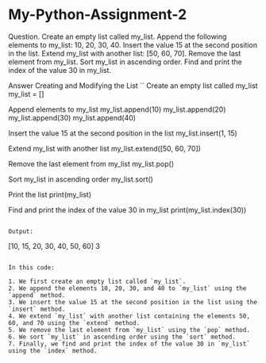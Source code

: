 # My-Python-Assignment-2
Question.
Create an empty list called my_list.
Append the following elements to my_list: 10, 20, 30, 40.
Insert the value 15 at the second position in the list.
Extend my_list with another list: [50, 60, 70].
Remove the last element from my_list.
Sort my_list in ascending order.
Find and print the index of the value 30 in my_list.

Answer 
Creating and Modifying the List
``
Create an empty list called my_list
my_list = []

Append elements to my_list
my_list.append(10)
my_list.append(20)
my_list.append(30)
my_list.append(40)

Insert the value 15 at the second position in the list
my_list.insert(1, 15)

Extend my_list with another list
my_list.extend([50, 60, 70])

Remove the last element from my_list
my_list.pop()

Sort my_list in ascending order
my_list.sort()

Print the list
print(my_list)

Find and print the index of the value 30 in my_list
print(my_list.index(30))
```

Output:
```
[10, 15, 20, 30, 40, 50, 60]
3
```

In this code:

1. We first create an empty list called `my_list`.
2. We append the elements 10, 20, 30, and 40 to `my_list` using the `append` method.
3. We insert the value 15 at the second position in the list using the `insert` method.
4. We extend `my_list` with another list containing the elements 50, 60, and 70 using the `extend` method.
5. We remove the last element from `my_list` using the `pop` method.
6. We sort `my_list` in ascending order using the `sort` method.
7. Finally, we find and print the index of the value 30 in `my_list` using the `index` method.
